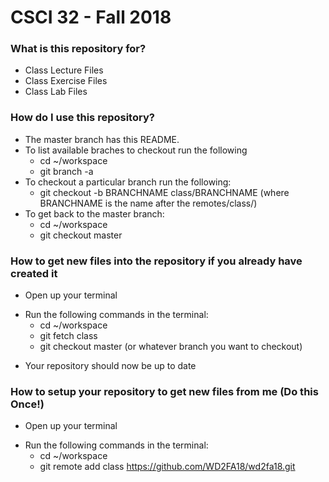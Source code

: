 # CSCI 32 - Fall 2018 #

### What is this repository for? ###

* Class Lecture Files
* Class Exercise Files
* Class Lab Files

### How do I use this repository? ###

+ The master branch has this README.
+ To list available braches to checkout run the following
    *  cd ~/workspace
    *  git branch -a
+ To checkout a particular branch run the following:
    *  git checkout -b BRANCHNAME class/BRANCHNAME (where BRANCHNAME is the name after the remotes/class/)
+ To get back to the master branch:
    *  cd ~/workspace
    *  git checkout master

### How to get new files into the repository if you already have created it ###

* Open up your terminal
+ Run the following commands in the terminal:
    * cd ~/workspace
    * git fetch class
    * git checkout master (or whatever branch you want to checkout)
- Your repository should now be up to date

### How to setup your repository to get new files from me (Do this Once!) ###
* Open up your terminal
+ Run the following commands in the terminal:
    * cd ~/workspace
    * git remote add class https://github.com/WD2FA18/wd2fa18.git